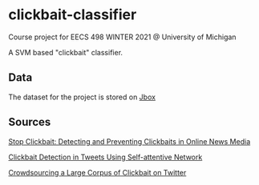 # clickbait-classifier
Course project for EECS 498 WINTER 2021 @ University of Michigan

A SVM based "clickbait" classifier. 

## Data

The dataset for the project is stored on [Jbox](https://jbox.sjtu.edu.cn:10081/v2/delivery/data/3b6bfebc7b254f98bfe5754bd5f1eb09/corpus-webis-clickbait-16.zip?dup_t=1614218615229)

## Sources

[Stop Clickbait: Detecting and Preventing Clickbaits in Online News Media](./1610.09786.pdf)

[Clickbait Detection in Tweets Using Self-attentive Network](./1710.05364.pdf)

[Crowdsourcing a Large Corpus of Clickbait on Twitter](C18-1127.pdf)

